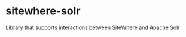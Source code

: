 sitewhere-solr
==============

Library that supports interactions between SiteWhere and Apache Solr
